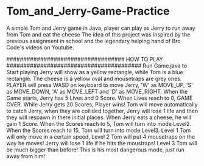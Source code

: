 # Tom_and_Jerry-Game-Practice
A simple Tom and Jerry game in Java, player can play as Jerry to run away from Tom and eat the cheese
The idea of this project was inspired by the previous assignment in school and the legendary helping hand of Bro Code's videos on Youtube.

################################### HOW TO PLAY ########################################
Run Game.java to Start playing
Jerry will show as a yellow rectangle, while Tom is a blue rectangle. The cheese is a yellow oval and mousetraps are grey ones.
PLAYER will press WASD on keyboard to move Jerry, 'W' as MOVE_UP, 'S' as MOVE_DOWN, 'A' as MOVE_LEFT and 'D' as MOVE_RIGHT.
When the Game starts, Jerry has 5 Lives and 0 Score. When Lives reach to 0, GAME OVER. While Jerry gets 20 Scores, Player wins! 
Tom will move automatically to catch Jerry, when they are collided together, Jerry will lose 1 life and then they will respawn in there initial places.
When Jerry eats a cheese, he will gain 1 Score. When the Scores reach to 5, Tom will turn into mode Level2. When the Scores reach to 15, Tom will turn into mode Level3. 
Level 1 Tom will only move in a certain speed, Level 2 Tom will put 4 mousetraps on the way he moves! Jerry will lose 1 life if he hits the moustraps!
Level 3 Tom will be much bigger than before! This is his most dangerous mode, just run away from him!
